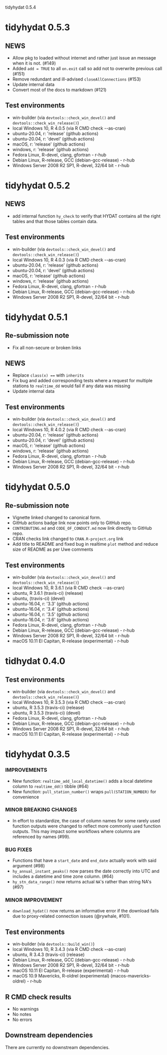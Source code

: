 tidyhydat 0.5.4   

tidyhydat 0.5.3
=========================
## NEWS
- Allow pkg to loaded without internet and rather just issue an message when it is not. (#149)
- Added `add = TRUE` to all `on.exit` call so add not to overwrite previous call (#151)
- Remove redundant and ill-advised  `closeAllConnections` (#153)
- Update internal data
- Convert most of the docs to markdown (#121)

## Test environments
* win-builder (via `devtools::check_win_devel()` and `devtools::check_win_release()`)
* local Windows 10, R 4.0.5 (via R CMD check --as-cran)
* ubuntu-20.04, r: 'release' (github actions)
* ubuntu-20.04, r: 'devel' (github actions)
* macOS,        r: 'release' (github actions)
* windows,      r: 'release' (github actions)
* Fedora Linux, R-devel, clang, gfortran - r-hub
* Debian Linux, R-release, GCC (debian-gcc-release) - r-hub
* Windows Server 2008 R2 SP1, R-devel, 32/64 bit - r-hub



tidyhydat 0.5.2
=========================
## NEWS
- add internal function `hy_check` to verify that HYDAT contains all the right tables and that those tables contain data. 

## Test environments
* win-builder (via `devtools::check_win_devel()` and `devtools::check_win_release()`)
* local Windows 10, R 4.0.3 (via R CMD check --as-cran)
* ubuntu-20.04, r: 'release' (github actions)
* ubuntu-20.04, r: 'devel' (github actions)
* macOS,        r: 'release' (github actions)
* windows,      r: 'release' (github actions)
* Fedora Linux, R-devel, clang, gfortran - r-hub
* Debian Linux, R-release, GCC (debian-gcc-release) - r-hub
* Windows Server 2008 R2 SP1, R-devel, 32/64 bit - r-hub



tidyhydat 0.5.1
=========================
## Re-submission note
- Fix all non-secure or broken links

## NEWS
- Replace `class(x) ==` with `inherits`
- Fix bug and added corresponding tests where a request for multiple stations to `realtime_dd` would fail if any data was missing
- Update internal data

## Test environments
* win-builder (via `devtools::check_win_devel()` and `devtools::check_win_release()`)
* local Windows 10, R 4.0.2 (via R CMD check --as-cran)
* ubuntu-20.04, r: 'release' (github actions)
* ubuntu-20.04, r: 'devel' (github actions)
* macOS,        r: 'release' (github actions)
* windows,      r: 'release' (github actions)
* Fedora Linux, R-devel, clang, gfortran - r-hub
* Debian Linux, R-release, GCC (debian-gcc-release) - r-hub
* Windows Server 2008 R2 SP1, R-devel, 32/64 bit - r-hub


tidyhydat 0.5.0
=========================
## Re-submission note
* Vignette linked changed to canonical form. 
* GitHub actions badge link now points only to GitHub repo.
* `CONTRIBUTING.md` and `CODE_OF_CONDUCT.md` now link directly to GitHub repo.
* CRAN checks link changed to `CRAN.R-project.org` link
* Add title to README and fixed bug in realtime `plot` method and reduce size of README as per Uwe comments

## Test environments
* win-builder (via `devtools::check_win_devel()` and `devtools::check_win_release()`)
* local Windows 10, R 3.6.1 (via R CMD check --as-cran)
* ubuntu, R 3.6.1 (travis-ci) (release)
* ubuntu, (travis-ci) (devel)
* ubuntu-16.04, r: '3.3' (github actions)
* ubuntu-16.04, r: '3.4' (github actions)
* ubuntu-16.04, r: '3.5' (github actions)
* ubuntu-16.04, r: '3.6' (github actions)
* Fedora Linux, R-devel, clang, gfortran - r-hub
* Debian Linux, R-release, GCC (debian-gcc-release) - r-hub
* Windows Server 2008 R2 SP1, R-devel, 32/64 bit - r-hub
* macOS 10.11 El Capitan, R-release (experimental) - r-hub


tidhydat 0.4.0
=========================
## Test environments
* win-builder (via `devtools::check_win_devel()` and `devtools::check_win_release()`)
* local Windows 10, R 3.5.3 (via R CMD check --as-cran)
* ubuntu, R 3.5.3 (travis-ci) (release)
* ubuntu, R 3.5.3 (travis-ci) (devel)
* Fedora Linux, R-devel, clang, gfortran - r-hub
* Debian Linux, R-release, GCC (debian-gcc-release) - r-hub
* Windows Server 2008 R2 SP1, R-devel, 32/64 bit - r-hub
* macOS 10.11 El Capitan, R-release (experimental) - r-hub


tidyhydat 0.3.5
=========================
### IMPROVEMENTS
* New function: `realtime_add_local_datetime()` adds a local datetime column to `realtime_dd()` tibble (#64)
* New function: `pull_station_number()` wraps `pull(STATION_NUMBER)` for convenience

### MINOR BREAKING CHANGES
* In effort to standardize, the case of column names for some rarely used function outputs were changed to reflect more commonly used function outputs. This may impact some workflows where columns are referenced by names (#99).   

### BUG FIXES
* Functions that have a `start_date` and `end_date` actually work with said argument (#98)
* `hy_annual_instant_peaks()` now parses the date correctly into UTC and includes a datetime and time zone column.  (#64)
* `hy_stn_data_range()` now returns actual `NA`'s rather than string NA's (#97)

### MINOR IMPROVEMENT
* `download_hydat()` now returns an informative error if the download fails due to proxy-related connection issues (@rywhale, #101). 

## Test environments
* win-builder (via `devtools::build_win()`)
* local Windows 10, R 3.4.3 (via R CMD check --as-cran)
* ubuntu, R 3.4.3 (travis-ci) (release)
* Debian Linux, R-release, GCC (debian-gcc-release) - r-hub
* Windows Server 2008 R2 SP1, R-devel, 32/64 bit - r-hub
* macOS 10.11 El Capitan, R-release (experimental) - r-hub
* macOS 10.9 Mavericks, R-oldrel (experimental) (macos-mavericks-oldrel) - r-hub
 
## R CMD check results

* No warnings
* No notes
* No errors



## Downstream dependencies

There are currently no downstream dependencies.
